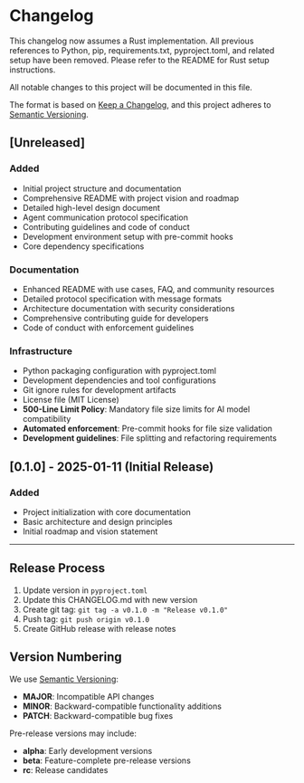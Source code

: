 # Changelog

This changelog now assumes a Rust implementation. All previous references to Python, pip, requirements.txt, pyproject.toml, and related setup have been removed. Please refer to the README for Rust setup instructions.

All notable changes to this project will be documented in this file.

The format is based on [Keep a Changelog](https://keepachangelog.com/en/1.0.0/),
and this project adheres to [Semantic Versioning](https://semver.org/spec/v2.0.0.html).

## [Unreleased]

### Added
- Initial project structure and documentation
- Comprehensive README with project vision and roadmap
- Detailed high-level design document
- Agent communication protocol specification
- Contributing guidelines and code of conduct
- Development environment setup with pre-commit hooks
- Core dependency specifications

### Documentation
- Enhanced README with use cases, FAQ, and community resources
- Detailed protocol specification with message formats
- Architecture documentation with security considerations
- Comprehensive contributing guide for developers
- Code of conduct with enforcement guidelines

### Infrastructure
- Python packaging configuration with pyproject.toml
- Development dependencies and tool configurations
- Git ignore rules for development artifacts
- License file (MIT License)
- **500-Line Limit Policy**: Mandatory file size limits for AI model compatibility
- **Automated enforcement**: Pre-commit hooks for file size validation
- **Development guidelines**: File splitting and refactoring requirements

## [0.1.0] - 2025-01-11 (Initial Release)

### Added
- Project initialization with core documentation
- Basic architecture and design principles
- Initial roadmap and vision statement

---

## Release Process

1. Update version in `pyproject.toml`
2. Update this CHANGELOG.md with new version
3. Create git tag: `git tag -a v0.1.0 -m "Release v0.1.0"`
4. Push tag: `git push origin v0.1.0`
5. Create GitHub release with release notes

## Version Numbering

We use [Semantic Versioning](https://semver.org/):
- **MAJOR**: Incompatible API changes
- **MINOR**: Backward-compatible functionality additions
- **PATCH**: Backward-compatible bug fixes

Pre-release versions may include:
- **alpha**: Early development versions
- **beta**: Feature-complete pre-release versions
- **rc**: Release candidates
